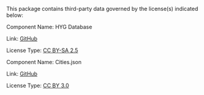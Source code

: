 This package contains third-party data governed by the license(s) indicated below:

Component Name: HYG Database

Link: [GitHub](https://github.com/astronexus/HYG-Database/)

License Type: [CC BY-SA 2.5](https://github.com/myusername/semver/blob/master/License.txt)

Component Name: Cities.json

Link: [GitHub](https://github.com/lutangar/cities.json)

License Type: [CC BY 3.0](https://github.com/myusername/semver/blob/master/License.txt)
